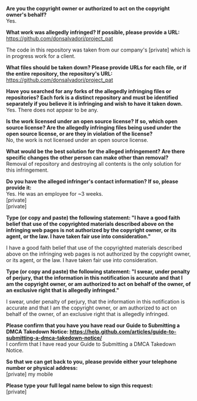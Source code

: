 **Are you the copyright owner or authorized to act on the copyright owner's behalf?**  
Yes.

**What work was allegedly infringed? If possible, please provide a URL:**  
https://github.com/donsalvadori/project_pat

The code in this repository was taken from our company's [private] which is in progress work for a client.

**What files should be taken down? Please provide URLs for each file, or if the entire repository, the repository's URL:**  
https://github.com/donsalvadori/project_pat

**Have you searched for any forks of the allegedly infringing files or repositories? Each fork is a distinct repository and must be identified separately if you believe it is infringing and wish to have it taken down.**  
Yes. There does not appear to be any.

**Is the work licensed under an open source license? If so, which open source license? Are the allegedly infringing files being used under the open source license, or are they in violation of the license?**  
No, the work is not licensed under an open source license.

**What would be the best solution for the alleged infringement? Are there specific changes the other person can make other than removal?**  
Removal of repository and destroying all contents is the only solution for this infringement.

**Do you have the alleged infringer's contact information? If so, please provide it:**  
Yes. He was an employee for ~3 weeks.  
[private]  
[private]  

**Type (or copy and paste) the following statement: "I have a good faith belief that use of the copyrighted materials described above on the infringing web pages is not authorized by the copyright owner, or its agent, or the law. I have taken fair use into consideration."**  

I have a good faith belief that use of the copyrighted materials described above on the infringing web pages is not authorized by the copyright owner, or its agent, or the law. I have taken fair use into consideration.

**Type (or copy and paste) the following statement: "I swear, under penalty of perjury, that the information in this notification is accurate and that I am the copyright owner, or am authorized to act on behalf of the owner, of an exclusive right that is allegedly infringed."**  

I swear, under penalty of perjury, that the information in this notification is accurate and that I am the copyright owner, or am authorized to act on behalf of the owner, of an exclusive right that is allegedly infringed.

**Please confirm that you have you have read our Guide to Submitting a DMCA Takedown Notice: https://help.github.com/articles/guide-to-submitting-a-dmca-takedown-notice/**  
I confirm that I have read your Guide to Submitting a DMCA Takedown Notice.

**So that we can get back to you, please provide either your telephone number or physical address:**  
[private] my mobile

**Please type your full legal name below to sign this request:**  
[private]
